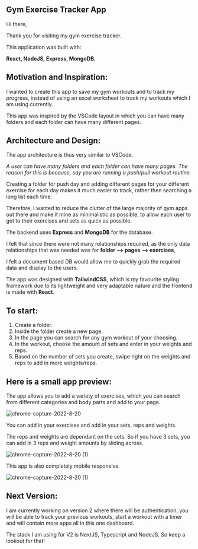 ## Gym Exercise Tracker App

Hi there,

Thank you for visiting my gym exercise tracker. 

This application was built with:

**React, NodeJS, Express, MongoDB.** 


## Motivation and Inspiration: 

I wanted to create this app to save my gym workouts and to track my progress, instead of using an excel worksheet to track my workouts which I am using currently.

This app was inspired by the VSCode layout in which you can have many folders and each folder can have many different pages.

## Architecture and Design: 

The app architecture is thus very similar to VSCode. 

*A user can have many folders and each folder can have many pages. The reason for this is because, say you are running a push/pull workout routine.*

Creating a folder for push day and adding different pages for your different exercise for each day makes it much easier to track, rather then searching a long list each time. 

Therefore, I wanted to reduce the clutter of the large majority of gym apps out there and make it mine as minimalistic as possible, to allow each user to get to their exercises and sets as quick as possible. 

The backend uses **Express** and **MongoDB** for the database. 

I felt that since there were not many relationships required, as the only data relationships that was needed was for **folder --> pages --> exercises**, 

I felt a document based DB would allow me to quickly grab the required data and display to the users. 

The app was designed with **TailwindCSS**, which is my favourite styling framework due to its lightweight and very adaptable nature and the frontend is made with **React**. 


## To start:

1. Create a folder.
2. Inside the folder create a new page.
3. In the page you can search for any gym workout of your choosing.
4. In the workout, choose the amount of sets and enter in your weights and reps.
5. Based on the number of sets you create, swipe right on the weights and reps to add in more weights/reps.


## Here is a small app preview: 

The app allows you to add a variety of exercises, which you can search from different categories and body parts and add to your page. 

![chrome-capture-2022-8-20](https://user-images.githubusercontent.com/83682463/191259789-1cc3a3f8-47b8-44b1-861b-33a59c4f91f7.gif)


You can add in your exercises and add in your sets, reps and weights. 

The reps and weights are dependant on the sets. So if you have 3 sets, you can add in 3 reps and weight amounts by sliding across. 

![chrome-capture-2022-8-20 (1)](https://user-images.githubusercontent.com/83682463/191261141-98349dea-ddc1-4290-90f5-aa3a2a345fa1.gif)


This app is also completely mobile responsive. 

![chrome-capture-2022-8-20 (1)](https://user-images.githubusercontent.com/83682463/191261141-98349dea-ddc1-4290-90f5-aa3a2a345fa1.gif)


## Next Version:

I am currently working on version 2 where there will be authentication, you will be able to track your previous workouts, start a workout with a timer and will contain more apps all in this one dashboard.

The stack I am using for V2 is NextJS, Typescript and NodeJS. So keep a lookout for that!


